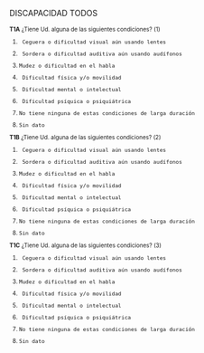 DISCAPACIDAD TODOS

<font size="0.5">

**T1A** ¿Tiene Ud. alguna de las siguientes condiciones? (1)

1.      Ceguera o dificultad visual aún usando lentes
2.      Sordera o dificultad auditiva aún usando audífonos
3.     Mudez o dificultad en el habla
4.      Dificultad física y/o movilidad
5.      Dificultad mental o intelectual
6.      Dificultad psíquica o psiquiátrica
7.     No tiene ninguna de estas condiciones de larga duración
9.     Sin dato

**T1B** ¿Tiene Ud. alguna de las siguientes condiciones? (2)

1.      Ceguera o dificultad visual aún usando lentes
2.      Sordera o dificultad auditiva aún usando audífonos
3.     Mudez o dificultad en el habla
4.      Dificultad física y/o movilidad
5.      Dificultad mental o intelectual
6.      Dificultad psíquica o psiquiátrica
7.     No tiene ninguna de estas condiciones de larga duración
9.     Sin dato

**T1C** ¿Tiene Ud. alguna de las siguientes condiciones? (3)

1.      Ceguera o dificultad visual aún usando lentes
2.      Sordera o dificultad auditiva aún usando audífonos
3.     Mudez o dificultad en el habla
4.      Dificultad física y/o movilidad
5.      Dificultad mental o intelectual
6.      Dificultad psíquica o psiquiátrica
7.     No tiene ninguna de estas condiciones de larga duración
9.     Sin dato


</font>
